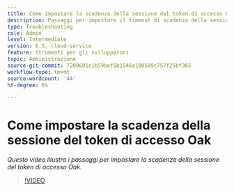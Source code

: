 ```yaml
---
title: Come impostare la scadenza della sessione del token di accesso Oak
description: Passaggi per impostare il timeout di scadenza della sessione del token di origine oak
type: Troubleshooting
role: Admin
level: Intermediate
version: 6.5, cloud-service
feature: Strumenti per gli sviluppatori
topic: Amministrazione
source-git-commit: 7200601c1b59bef5b1546a100589c757f25bf365
workflow-type: tm+mt
source-wordcount: '44'
ht-degree: 6%

---
```


# Come impostare la scadenza della sessione del token di accesso Oak

*Questo video illustra i passaggi per impostare la scadenza della sessione del token di accesso Oak.*

>[!VIDEO](https://video.tv.adobe.com/v/335468?quality=9&learn=on)
